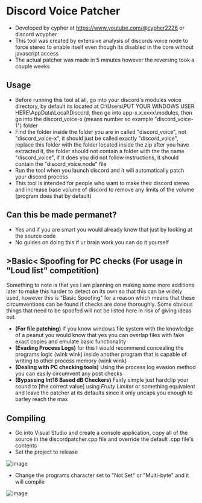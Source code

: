 # Discord Voice Patcher
- Developed by cypher at https://www.youtube.com/@cypher2226 or discord wcypher
- This tool was created by extensive analysis of discords voice node to force stereo to enable itself even though its disabled in the core without javascript access
- The actual patcher was made in 5 minutes however the reversing took a couple weeks

## Usage
- Before running this tool at all, go into your discord's modules voice directory, by default its located at C:\Users\PUT YOUR WINDOWS USER HERE\AppData\Local\Discord, then go into app-x.x.xxxx\modules, then go into the discord_voice-x (means number so example "discord_voice-1") folder
- Find the folder inside the folder you are in called "discord_voice", not "discord_voice-x", it should just be called exactly "discord_voice", replace this folder with the folder located inside the zip after you have extracted it, the folder should not contain a folder with the the name "discord_voice", if it does you did not follow instructions, it should contain the "discord_voice.node" file
- Run the tool when you launch discord and it will automatically patch your discord process
- This tool is intended for people who want to make their discord stereo and increase base volume of discord to remove any limits of the volume (program does that by default)

## Can this be made permanet?
- Yes and if you are smart you would already know that just by looking at the source code
- No guides on doing this if ur brain work you can do it yourself

## >Basic< Spoofing for PC checks (For usage in "Loud list" competition)
Something to note is that yes I am planning on making some more additions later to make this harder to detect on its own so that this can be widely used, however this is "Basic Spoofing" for a reason which means that these circumventions can be found if checks are done thoroughly. Some obvious things that need to be spoofed will not be listed here in risk of giving ideas out.
- **(For file patching)** If you know windows file system with the knowledge of a peanut you would know that yes you can overlap files with fake exact copies and emulate basic functionality
- **(Evading Process Logs)** for this I would recommend concealing the programs logic (wink wink) inside another program that is capable of writing to other process memory (wink wink)
- **(Dealing with PC checking tools)** Using the process log evasion method you can easily circumvent any post checks
- **(Bypassing Int16 Based dB Checkers)** Fairly simple just hardclip your sound to [the correct value] using *Fruity Limiter* or something equivalent and leave the patcher at its defaults since it only uncaps you enough to barley reach the max

## Compiling
- Go into Visual Studio and create a console application, copy all of the source in the discordpatcher.cpp file and override the default .cpp file's contents
- Set the project to release 

![image](https://github.com/user-attachments/assets/4a1df9bc-46d6-4b88-a8b9-69bd38bb09da)
- Change the programs character set to "Not Set" or "Multi-byte" and it will compile

![image](https://github.com/user-attachments/assets/cb442aa5-2e08-42e5-83ae-7de702b01005)
